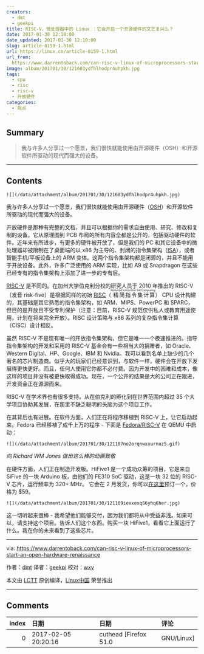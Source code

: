 ```yaml
---
creators:
  - dmt
  - geekpi
title: RISC-V，微处理器中的 Linux ：它会开启一个开源硬件的文艺复兴么？
date: 2017-01-30 12:10:00
date_updated: 2017-01-30 12:10:00
slug: article-8159-1.html
url: https://linux.cn/article-8159-1.html
url_from: 
  https://www.darrentoback.com/can-risc-v-linux-of-microprocessors-start-an-open-hardware-renaissance
image: album/201701/30/121603ydfhlhodpr4uhpkh.jpg
tags:
  - cpu
  - risc
  - risc-v
  - 开放硬件
categories:
  - 观点
---
```


## Summary

> 我与许多人分享过一个愿景，我们很快就能使用由开源硬件（OSH）和开源软件所驱动的现代而强大的设备。

***

<!-- more -->

## Contents

`![](/data/attachment/album/201701/30/121603ydfhlhodpr4uhpkh.jpg)`

我与许多人分享过一个愿景，我们很快就能使用由开源硬件（[OSH](https://en.wikipedia.org/wiki/Open-source_hardware)）和开源软件所驱动的现代而强大的设备。

开放硬件是那种有完整的文档，并且可以根据你的需求自由使用、研究、修改和复制的设备。它从原理图到 PCB 布局的所有内容全都是公开的，包括驱动硬件的软件。近年来有所进步，有更多的硬件被开放了，但是我们的 PC 和其它设备中的微处理器却被限制在了桌面端的以 x86 为主导的、封闭的指令集架构（[ISA](https://en.wikipedia.org/wiki/Comparison_of_instruction_set_architectures)），或者智能手机/平板设备上的 ARM 变体。这两个指令集架构都是闭源的，并且不能用于开放设备。此外，许多广泛使用的 ARM 实现，比如 A9 或 Snapdragon 在这些已经专有的指令集架构上添加了进一步的专有层。

[RISC-V](https://en.wikipedia.org/wiki/RISC-V) 是不同的。在加州大学伯克利分校的研究人员于 2010 年推出的 RISC-V（发音 risk-five）是根据同样的初始 [RISC](https://en.wikipedia.org/wiki/Reduced_instruction_set_computing)（<ruby> 精简指令集计算 <rp>  （ </rp> <rt>  Reduced Instruction Set Computing </rt> <rp>  ） </rp></ruby>） CPU 设计构建的，其基础是其它熟悉的指令集架构，如 ARM、MIPS、PowerPC 和 SPARC，但目的是开放且不受专利保护（注意：目前，RISC-V 规范仅供私人或教育用途使用，计划在将来完全开放）。RISC 设计策略与 x86 系列的复杂指令集计算（CISC）设计相反。

虽然 RISC-V 不是现有唯一的开放指令集架构，但它是唯一一个极速推进的。指导指令集架构的开发和采用的 RISC-V 基金会有一些相当大的捐赠者，如 Oracle、Western Digital、HP、Google、IBM 和 Nvidia。我可以看到名单上缺少的几个著名的芯片制造商。似乎大的玩家们已经意识到，与软件一样，硬件会在开放下发展得更快更好。而且，任何人使用它你都不必付费。因为开发中的困难和成本，像这样的项目并没有被更快取得成功。现在，一个公开的结果是大的公司正在跟进，开发资金正在源源而来。

RISC-V 在学术界也有很多支持。从在伯克利的孵化到在世界范围内超过 35 个大学项目协助其发展，在那里不缺乏聪明的头脑为这个项目工作。

在其背后也有进展。在软件方面，人们正在将程序移植到 RISC-V 上，让它启动起来。Fedora 已经移植了成千上万的程序 - 下面是 [Fedora/RISC-V](https://fedoraproject.org/wiki/Architectures/RISC-V) 在 QEMU 中启动：

`![](/data/attachment/album/201701/30/121107no2orqnwxxurnuz5.gif)`

*向 Richard WM Jones 做出这么棒的动画致敬*

在硬件方面，人们正在制造开发板。HiFive1 是一个成功众筹的项目，它是来自 SiFive 的一块 Arduino 板，由他们的 FE310 SoC 驱动，这是一块 32 位的 RISC-V 芯片，运行频率为 320+ MHz。 它会在 2 月发货，你可以[在这里](https://www.crowdsupply.com/sifive/hifive1/)预订一个，价格为 $59。

`![](/data/attachment/album/201701/30/121109iexxexq66yhq6her.jpg)`

这一切听起来很棒 - 我希望他们能够交付，因为我们都将从中受益非浅。如果可以，请支持这个项目。告诉人们这个东西。购买一块 HiFive1，看看它上面运行了什么。我在你的未来看到了这些芯片。

---

via: <https://www.darrentoback.com/can-risc-v-linux-of-microprocessors-start-an-open-hardware-renaissance>

作者：[dmt](https://www.darrentoback.com/about-me) 译者：[geekpi](https://github.com/geekpi) 校对：[wxy](https://github.com/wxy)

本文由 [LCTT](https://github.com/LCTT/TranslateProject) 原创编译，[Linux中国](https://linux.cn/) 荣誉推出

***

## Comments

|   index | 日期                | 日期                             | 评论                 |
|--------:|:--------------------|:---------------------------------|:---------------------|
|       0 | 2017-02-05 20:20:16 | cuthead [Firefox 51.0|GNU/Linux] | 开源也不能这么直接啊 |
